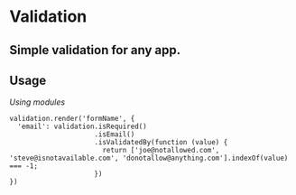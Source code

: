 Validation
===
Simple validation for any app.
--

Usage
--

*Using modules*
```
validation.render('formName', {
  'email': validation.isRequired()
                     .isEmail()
                     .isValidatedBy(function (value) {
                       return ['joe@notallowed.com', 'steve@isnotavailable.com', 'donotallow@anything.com'].indexOf(value) === -1;
                     })
})
```
